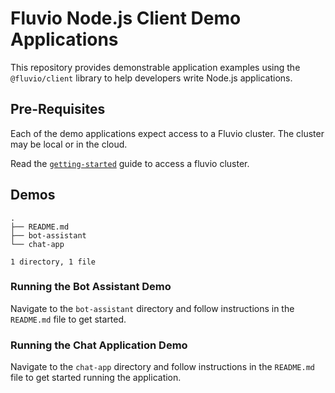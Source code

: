# Fluvio Node.js Client Demo Applications

This repository provides demonstrable application examples using the `@fluvio/client` library to help developers write Node.js applications.

## Pre-Requisites

Each of the demo applications expect access to a Fluvio cluster. The cluster may be local or in the cloud.

Read the [`getting-started`](https://fluvio.io/docs/getting-started/) guide to access a fluvio cluster.

## Demos

```
.
├── README.md
├── bot-assistant
└── chat-app

1 directory, 1 file

```
### Running the Bot Assistant Demo

Navigate to the `bot-assistant` directory and follow instructions in the `README.md` file to get started.


### Running the Chat Application Demo

Navigate to the `chat-app` directory and follow instructions in the `README.md` file to get started running the application.

